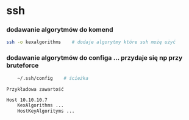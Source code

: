# ssh

### dodawanie algorytmów do komend

```bash
ssh -o kexalgorithms    # dodaje algorytmy które ssh możę użyć
```

### dodawanie algorytmów do configa ... przydaje się np przy bruteforce

```bash
	~/.ssh/config    # ścieżka
```

```
Przykładowa zawartość
```

```bash
Host 10.10.10.7
	KexAlgorithms ...
	HostKeyAlgorityms ...
```
